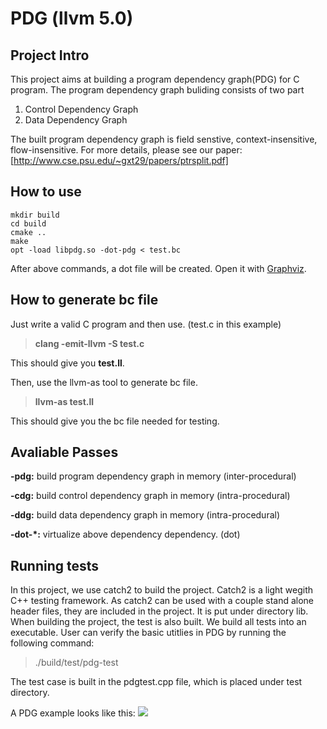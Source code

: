 # PDG (llvm 5.0) 

## Project Intro

This project aims at building a program dependency graph(PDG) for C program. The program dependency graph buliding  consists of two part 

1. Control Dependency Graph 
2. Data Dependency Graph

The built program dependency graph is field senstive, context-insensitive, flow-insensitive. For more details, please see our paper:
[http://www.cse.psu.edu/~gxt29/papers/ptrsplit.pdf]

## How to use

```shell
mkdir build
cd build
cmake ..
make
opt -load libpdg.so -dot-pdg < test.bc
```

After above commands, a dot file will be created. Open it with [Graphviz](http://www.graphviz.org/).

## How to generate bc file

Just write a valid C program and then use. (test.c in this example)

> **clang -emit-llvm -S test.c**

This should give you **test.ll**.

Then, use the llvm-as tool to generate bc file.

> **llvm-as test.ll**

This should give you the bc file needed for testing.

## Avaliable Passes

**-pdg:** build program dependency graph in memory (inter-procedural)

**-cdg:** build control dependency graph in memory (intra-procedural)

**-ddg:** build data dependency graph in memory (intra-procedural)

**-dot-*:** virtualize above dependency dependency. (dot)

## Running tests
In this project, we use catch2 to build the project.
Catch2 is a light wegith C++ testing framework. As catch2 can be used with a couple stand alone header files, they are included in the project.
It is put under directory lib.
When building the project, the test is also built. 
We build all tests into an executable. User can verify the basic utitlies in PDG by running the following command:
> ./build/test/pdg-test

The test case is built in the pdgtest.cpp file, which is placed under test directory. 

A PDG example looks like this:
![](https://bitbucket.org/psu_soslab/pdg-llvm5.0/raw/34cf0959fae4c3507889785c15779db4355af36b/demo/pdg.svg)

